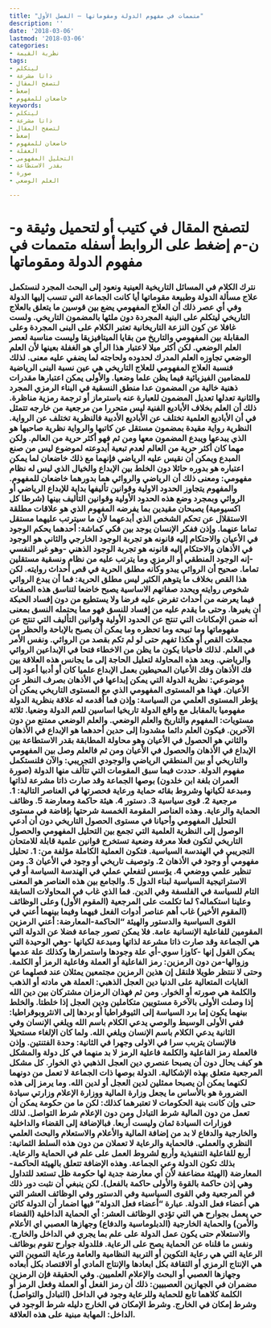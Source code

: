 ```yaml
---
title: "متممات في مفهوم الدولة ومقوماتها – الفصل الأول"
description: ''
date: '2018-03-06'
lastmod: '2018-03-06'
categories:
- نظرية القيمة
tags:
- ليتكلم
- ذاتا مشرعة
- لتصفح المقال
- إضغط
- خاضعان للمفهوم
keywords:
- ليتكلم
- ذاتا مشرعة
- لتصفح المقال
- إضغط
- خاضعان للمفهوم
- الغفلة
- التحليل المفهومي
- بقدر الاستطاعة
- صورة
- العلم الوضعي

---
```

# **لتصفح المقال في كتيب أو لتحميل وثيقة و-ن-م إضغط على الروابط أسفله** **متممات في مفهوم الدولة ومقوماتها**

### نترك الكلام في المسائل التاريخية العينية ونعود إلى البحث المجرد لنستكمل علاج مسألة الدولة وطبيعة مقوماتها أيا كانت الجماعة التي تنسب إليها الدولة وفي أي عصر ذلك أن العلاج المفهومي يضع بين قوسين ما يتعلق بالعلاج التاريخي ليتكلم على البنية المجردة دون ملئها بالمضمون التاريخي. ولست غافلا عن كون النزعة التاريخانية تعتبر الكلام على البنى المجردة وعلى المقابلة بين المفهومي والتاريخ من بقايا الميتافيزيقا وليست مناسبة لعصر العلم الوضعي. لكن أكثر ميلا لاعتبار هذا الرأي هو الغفلة بعينها لأن العلم الوضعي تجاوزه العلم المدرك لحدوده ولحاجته لما يضفي عليه معنى. لذلك فنسبة العلاج المفهومي للعلاج التاريخي هي عين نسبة البنى الرياضية للمضامين الفيزيائية فيما يظن علما وضعيا. والأولى يمكن اعتبارها مقدرات ذهنية خالية من المضمون عدا منطق النسقية في البناء الرمزي المجرد والثانية تعدلها تعديل المضمون للعبارة عنه باسترماز أو ترجمة رمزية مناظرة. ذلك أن العلم بخلاف الأباديع الفنية ليس متحررا من مرجعية من خارجه تتمثل في أن الأباديع العلمية تختلف عن الأباديع الأدبية فالنظرية تختلف عن الرواية. النظرية رواية مقيدة بمضمون مستقل عن كاتبها والرواية نظرية صاحبها هو الذي يبدعها ويبدع المضمون معها ومن ثم فهو أكثر حرية من العالم. ولكن مهما كان أكثر حرية من العالم لعدم تبعية أبدوعته لموضوع ليس من صنع المبدع ويمكن أن نقيس عليه الرياضي فإنهما مع ذلك خاضعان لما يمكن اعتباره هو بدوره حائلا دون الخلط بين الإبداع والخيال الذي ليس له نظام مفهومي: ومعنى ذلك أن الرياضي والروائي هما بدورهما خاضعان للمفهوم. والمفهوم يتجاوز الحدود الاولية وقوانين تأليفها بداية للإبداع الرياضي أو الروائي وبمجرد وضع هذه الحدود الأولية وقوانين التأليف بينها (شرطا كل اكسيومية) يصبحان مقيدين بما يفرضه المفهوم الذي هو علاقات مطلقة الاستقلال عن تحكم الشخص الذي أبدعهما لأن ما سيترتب عليهما مستقل تماما عنهما. وإذن ففكر الإنسان يوجد بين فكي كماشة: أحدهما يحكم الوجود في الأعيان والاحتكام إليه قانونه هو تجربة الوجود الخارجي والثاني هو الوجود في الأذهان والاحتكام إليه قانونه هو تجربة الوجود الذهني -وهو غير النفسي -إنه الوجود المنطقي أو الرمزي وما يترتب عليه من نظام ونسقية مستقلين تماما. صحيح أن الروائي يبدو وكأنه مطلق الحرية في قص أحداث روايته. لكن هذا القص بخلاف ما يتوهم الكثير ليس مطلق الحرية: فما أن يبدع الروائي شخوص روايته ويحدد صفاتهم الاساسية يصبح خاضعا لتناسق هذه الصفات فيما يعرضه من أحداث تفرض عليه فرضا ولا يستطيع من دون إفساد الحبكة أن يغيرها. وحتى ما يقدم عليه من إفساد للنسق فهو مما يحتمله النسق بمعنى أنه ضمن الإمكانات التي تنتج عن الحدود الأولية وقوانين التأليف التي تنتج عن مفهوماتها وما تبيحه وما تحظره وما يمكن أن يصبح بالإباحة والحظر من مجملات القص أو هكذا تفهم حتى لو لم تكم بقصد من الروائي. ونفس الأمر في العلم. لذلك فأحيانا يكون ما يظن من الاخطاء فتحا في الإبداعين الروائي والرياضي. وبعد هذه المحاولة لتعليل الحاجة إلى ما يجانس هذه العلاقة بين فك الأذهان وفك الأعيان المحيطين بعمل الإبداع علميا كان أو أدبيا أعود إلى موضوعي: نظرية الدولة التي يمكن إبداعها في الأذهان بصرف النظر عن الأعيان. فهذا هو المستوى المفهومي الذي مع المستوى التاريخي يمكن أن يؤطر المستوى العلمي من السياسة: وإذن فما أقدمه له علاقة بنظرية الدولة مفهوميا بالمقابل مع واقع الدولة تاريخيا اساسين للعم الدولة وضعيا. ثلاثة مستويات: المفهوم والتاريخ والعلم الوضعي. والعلم الوضعي ممتنع من دون الآخرين. فيكون العلم دائما مشدودا إلى حدين أحدهما هو الإبداع في الأذهان والثاني هو الحصول في الأعيان وهو محاولة المطابقة بقدر الاستطاعة بين الإبداع في الأذهان والحصول في الأعيان ومن ثم فالعلم وصل بين المفهومي والتاريخي أو بين المنطقي الرياضي والوجودي التجريبي: والآن فلنستكمل مفهوم الدولة. حددت فيما سبق المقومات التي تتألف منها الدولة (صورة العمران بلغة ابن خلدون) بوصها الجماعة وقد صارت ذاتا مشرعة لذاتها ومبدعة لكيانها وشروط بقائه حماية ورعاية فحصرتها في العناصر التالية: 1. مرجعية 2. قوى سياسية 3. دستور 4. هيئة حاكمة ومعارضة 5. وظائف الحماية والرعاية. وهذه العناصر المقومة الخمسة شرحتها بإفاضة في مستوى التحليل المفهومي وأحيانا في مستوى الحصول التاريخي دون أن أدعي الوصول إلى النظرية العلمية التي تجمع بين التحليل المفهومي والحصول التاريخي لتكون فعلا معرفة وضعية تستخرج قوانين علمية قابلة للامتحان التجريبي في الهندسة السياسية. فتكون العملية الكاملة مؤلفة من: 1. تحليل مفهومي أو وجود في الأذهان 2. وتوصيف تاريخي أو وجود في الأعيان 3. ومن تنظير علمي ووضعي 4. يؤسس لتفعلي عملي في الهندسة السياسة أو في الاستراتيجية السياسية لبناء الدول 5. والجامع بين هذه العناصر هو المعنى التام للسياسة في الفلسفة وفي الدين. فما الذي غاب في المحاولات السابقة وعلينا استكماله؟ لما تكلمت على المرجعية (المقوم الأول) وعلى الوظائف (المقوم الأخير) غاب أهم عناصر أدوات الفعل فيهما وفيما بينهما أعني في القوى السياسية والدستور والهيئة “الحاكمة-المعارضة: أعني الرمزين المقومين للفاعلية الإنسانية عامة. فلا يمكن تصور جماعة فضلا عن الدولة التي هي الجماعة وقد صارت ذاتا مشرعة لذاتها ومبدعة لكيانها -وهي الوحيدة التي يمكن القول إنها -كاوزا سوي-أي علة وجودها واستمرارها وكذلك علة عدمها وزوالها-من دون الرمزين: رمز الفاعلية أو العملة وفاعلية الرمز أو الكلمة. وحتى لا ننتظر طويلا فلنقل إن هذين الرمزين مجتمعين يمثلان عند فصلهما عن الغايات المتعالية على الدنيا دين العجل الذهبي: العملة هي مادته أو الذهب والكلمة هي صورته أو الخوار. ومن ثم فهذان الرمزان مشتركان بين دين الله إذا وصلت الأولى بالآخرة مستويين متكاملين ودين العجل إذا خلطتا. والخلط بينهما يكون إما برد السياسة إلى الثيوقراطيا أو بردها إلى الانثروبوقراطيا: ففي الأولى الوسيط والوصي يدعي الكلام باسم الله ويلغي الإنسان وفي الثانية يدعي الكلام باسم الإنسان ويلغي الله. ولما كان الإلغاء مستحيلا فالإنسان يتربب سرا في الاولى وجهرا في الثانية: وحدة الفتنتين. وإذن فالعملة رمز الفاعلية والكلمة فاعلية الرمز لا بد منهما في كل دولة والمشكل هو كيف يحال دون أن يصبحا عنصري دين العجل الذهبي ذي الخوار. كل مشكل المرجعية متعلق بهذه الإشكالية. الدولة بوصها ذات الجماعة لا تعمل من دونهما لكنهما يمكن أن يصبحا ممثلين لدين العجل أو لدين الله. وما يرمز إلى هذه الضرورة هو بالأساس ما يجعل وزارة المالية ووزارة الإعلام وزارتي سيادة حتى وإن كانت بنية الحكومات لا تعتبرهما كذلك: لكن ما من حكومة يمكن أن تعمل من دون المالية شرط التبادل ومن دون الإعلام شرط التواصل. لذلك فوزارات السيادة ثمان وليست أربعا. فبالإضافة إلى القضاء والداخلية والخارجية والدفاع لا بد من إضافة المالية والأعلام والاستعلام والبحث العلمي النظري والعملي. فالحماية والرعاية لا تعملان من دون هذه السلط الثمانية: أربع للفاعلية التنفيذية وأربع لشروط العمل على علم في الحماية والرعاية. بذلك تكون الدولة وعي الجماعة. وهذه الإضافة تتعلق بالهيئة الحاكمة-المعارضة (الهيئة مضاعفة لأن أي معارضة جدية لها حكومة ظل تستعد للتداول وهي إذن حاكمة بالقوة والأولى حاكمة بالفعل). لكن ينبغي أن نثبت دور ذلك في المرجعية وفي القوى السياسية وفي الدستور وفي الوظائف العشر التي هي أعضاء فعل الدولة. عبارة “أعضاء فعل الدولة” فيها اضمار أن الدولة كائن حي يعمل بجوارح هي التي تؤدي الوظائف العشر: أي الحماية الداخلية (القضاء والأمن) والحماية الخارجية (الدبلوماسية والدفاع) وجهازها العصبي اي الأعلام والاستعلام حتى يكون عمل الدولة على علم بما يجري في الداخل والخارج. ونفس ما قلناه عن الحماية يصح على الرعاية. فللدولة جوارح تقوم بوظائف الرعاية التي هي رعاية التكوين أو التربية النظامية والعامة ورعاية التموين التي هي الإنتاج الرمزي أو الثقافة بكل ابعادها والإنتاج المادي أو الاقتصاد بكل أبعاده وجهازها العصبي أو البحث والإعلام العلميين. وفي الحقيقة فإن الرمزين مضمران في الجهازين العصبيين: ذلك أن رمز الفعل أو العملة وفعل الرمز أو الكلمة كلاهما تابع للحماية وللرعاية وجود في الداخل (التبادل والتواصل) وشرط إمكان في الخارج. وشرط الإمكان في الخارج دليله شرط الوجود في الداخل: المهابة مبنية على هذه العلاقة.

###